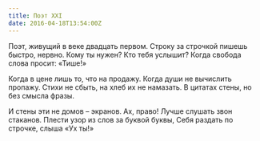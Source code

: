 ```yaml
---
title: Поэт XXI
date: 2016-04-18T13:54:00Z
---
```


Поэт, живущий в веке двадцать первом.
Строку за строчкой пишешь быстро, нервно.
Кому ты нужен? Кто тебя услышит?
Когда свобода слова просит: «Тише!»

Когда в цене лишь то, что на продажу.
Когда души не вычислить пропажу.
Стихи не сбыть, на хлеб их не намазать.
В цитатах стены, но без смысла фразы.

И стены эти не домов – экранов.
Ах, право! Лучше слушать звон стаканов.
Плести узор из слов за буквой буквы,
Себя раздать по строчке, слыша «Ух ты!»